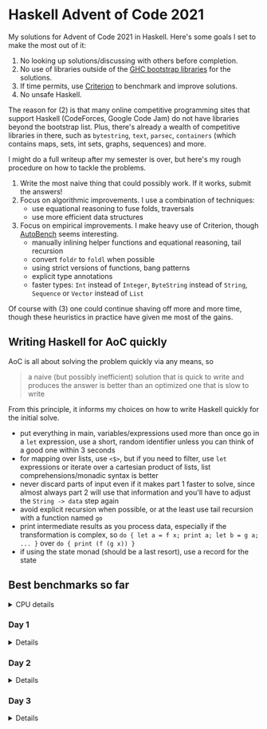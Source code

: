 # Haskell Advent of Code 2021
My solutions for Advent of Code 2021 in Haskell.  Here's some goals I
set to make the most out of it:

1. No looking up solutions/discussing with others before completion.
2. No use of libraries outside of the [GHC bootstrap
  libraries](https://downloads.haskell.org/~ghc/latest/docs/html/libraries/index.html)
  for the solutions.
3. If time permits, use
  [Criterion](https://hackage.haskell.org/package/criterion) to
  benchmark and improve solutions.
4. No unsafe Haskell.

The reason for (2) is that many online competitive programming sites
that support Haskell (CodeForces, Google Code Jam) do not have
libraries beyond the bootstrap list.  Plus, there's already a wealth
of competitive libraries in there, such as `bytestring`, `text`,
`parsec`, `containers` (which contains maps, sets, int sets, graphs,
sequences) and more.

I might do a full writeup after my semester is over, but here's my
rough procedure on how to tackle the problems.

1. Write the most naive thing that could possibly work.  If it works,
   submit the answers!
2. Focus on algorithmic improvements.  I use a combination of
   techniques:
   - use equational reasoning to fuse folds, traversals
   - use more efficient data structures
3. Focus on empirical improvements.  I make heavy use of Criterion,
   though [AutoBench](https://github.com/mathandley/AutoBench) seems
   interesting.
   - manually inlining helper functions and equational reasoning, tail
     recursion
   - convert `foldr` to `foldl` when possible
   - using strict versions of functions, bang patterns
   - explicit type annotations
   - faster types: `Int` instead of `Integer`, `ByteString` instead of
     `String`, `Sequence` or `Vector` instead of `List`

Of course with (3) one could continue shaving off more and more time,
though these heuristics in practice have given me most of the gains.

## Writing Haskell for AoC quickly
AoC is all about solving the problem quickly via any means, so

> a naive (but possibly inefficient) solution that is quick to write
> and produces the answer is better than an optimized one that is slow
> to write

From this principle, it informs my choices on how to write Haskell
quickly for the initial solve.

- put everything in main, variables/expressions used more than once go
  in a `let` expression, use a short, random identifier unless you can
  think of a good one within 3 seconds
- for mapping over lists, use `<$>`, but if you need to filter, use
  `let` expressions or iterate over a cartesian product of lists, list
  comprehensions/monadic syntax is better
- never discard parts of input even if it makes part 1 faster to
  solve, since almost always part 2 will use that information and
  you'll have to adjust the `String -> data` step again
- avoid explicit recursion when possible, or at the least use tail
  recursion with a function named `go`
- print intermediate results as you process data, especially if the
  transformation is complex, so `do { let a = f x; print a; let b = g
  a; ... }` over `do { print (f (g x)) }`
- if using the state monad (should be a last resort), use a record for
  the state

## Best benchmarks so far
<details>
<summary>CPU details</summary>

```
Architecture:                    x86_64
CPU op-mode(s):                  32-bit, 64-bit
Byte Order:                      Little Endian
Address sizes:                   39 bits physical, 48 bits virtual
CPU(s):                          4
On-line CPU(s) list:             0-3
Thread(s) per core:              2
Core(s) per socket:              2
Socket(s):                       1
NUMA node(s):                    1
Vendor ID:                       GenuineIntel
CPU family:                      6
Model:                           69
Model name:                      Intel(R) Core(TM) i5-4288U CPU @ 2.60GHz
```
</details>

### Day 1
<details>

```
benchmarking day1/part1
time                 13.00 μs   (12.91 μs .. 13.11 μs)
                     0.999 R²   (0.999 R² .. 1.000 R²)
mean                 12.95 μs   (12.88 μs .. 13.05 μs)
std dev              296.4 ns   (193.5 ns .. 512.7 ns)
variance introduced by outliers: 23% (moderately inflated)

benchmarking day1/part2
time                 62.31 μs   (57.58 μs .. 67.19 μs)
                     0.962 R²   (0.947 R² .. 0.984 R²)
mean                 55.53 μs   (53.36 μs .. 59.03 μs)
std dev              8.827 μs   (5.825 μs .. 12.66 μs)
variance introduced by outliers: 93% (severely inflated)
```
</details>

### Day 2
<details>

```
benchmarking day2/part1
time                 6.886 μs   (6.751 μs .. 7.057 μs)
                     0.982 R²   (0.957 R² .. 0.996 R²)
mean                 7.487 μs   (7.101 μs .. 8.268 μs)
std dev              1.779 μs   (1.044 μs .. 3.087 μs)
variance introduced by outliers: 98% (severely inflated)

benchmarking day2/part2
time                 12.69 μs   (12.41 μs .. 12.99 μs)
                     0.997 R²   (0.995 R² .. 0.998 R²)
mean                 12.50 μs   (12.33 μs .. 12.72 μs)
std dev              638.9 ns   (526.8 ns .. 789.7 ns)
variance introduced by outliers: 61% (severely inflated)
```
</details>

### Day 3
<details>

```
benchmarking day3/part1
time                 322.3 μs   (315.1 μs .. 331.9 μs)
                     0.996 R²   (0.993 R² .. 0.999 R²)
mean                 321.4 μs   (318.4 μs .. 326.6 μs)
std dev              12.40 μs   (7.332 μs .. 18.52 μs)
variance introduced by outliers: 34% (moderately inflated)

benchmarking day3/part2
time                 292.1 μs   (290.1 μs .. 293.9 μs)
                     0.999 R²   (0.996 R² .. 1.000 R²)
mean                 296.2 μs   (294.3 μs .. 301.1 μs)
std dev              9.972 μs   (4.409 μs .. 17.62 μs)
variance introduced by outliers: 28% (moderately inflated)
```
</details>

